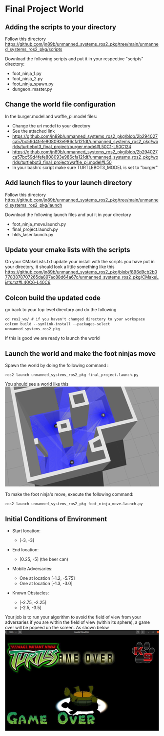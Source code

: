 # Final Project World 

## Adding the scripts to your directory 
Follow this directory https://github.com/jn89b/unmanned_systems_ros2_pkg/tree/main/unmanned_systems_ros2_pkg/scripts

Download the following scripts and put it in your respective "scripts" directory:
- foot_ninja_1.py
- foot_ninja_2.py
- foot_ninja_spawn.py
- dungeon_master.py

## Change the world file configuration 
In the burger.model and waffle_pi.model files:
- Change the uri model to your directory 
- See the attached link 
- https://github.com/jn89b/unmanned_systems_ros2_pkg/blob/2b294027ca57bc59d4fefe808093e986cfa121df/unmanned_systems_ros2_pkg/worlds/turtlebot3_final_project/burger.model#L50C1-L50C124
- https://github.com/jn89b/unmanned_systems_ros2_pkg/blob/2b294027ca57bc59d4fefe808093e986cfa121df/unmanned_systems_ros2_pkg/worlds/turtlebot3_final_project/waffle_pi.model#L50
- In your bashrc script make sure TURTLEBOT3_MODEL is set to "burger"


## Add launch files to your launch directory
Follow this directory https://github.com/jn89b/unmanned_systems_ros2_pkg/tree/main/unmanned_systems_ros2_pkg/launch

Download the following launch files and put it in your directory 
- foot_ninja_move.launch.py
- final_project.launch.py
- hlds_laser.launch.py


## Update your cmake lists with the scripts 
On your CMakeLists.txt update your install with the scripts you have put in your directory, it should look a little something like this https://github.com/jn89b/unmanned_systems_ros2_pkg/blob/f896d9cb2b07783878707265da897ac88d64a67c/unmanned_systems_ros2_pkg/CMakeLists.txt#L40C6-L40C6

## Colcon build the updated code
go back to your top level directory and do the following
```
cd ros2_ws/ # if you haven't changed directory to your workspace
colcon build --symlink-install --packages-select unmanned_systems_ros2_pkg 

```

If this is good we are ready to launch the world 

## Launch the world and make the foot ninjas move 
Spawn the world by doing the following command :
```
ros2 launch unmanned_systems_ros2_pkg final_project.launch.py  
```

You should see a world like this ![World](world_project.png)


To make the foot ninja's move, execute the following command:
```
ros2 launch unmanned_systems_ros2_pkg foot_ninja_move.launch.py 
```

## Initial Conditions of Environment 
- Start location:
  - [-3, -3]
- End location:
  - [0.25, -5] (the beer can)
- Mobile Adversaries:
  - One at location [-1.2, -5.75] 
  - One at location [-1.3, -3.0]

- Known Obstacles:
  - [-2.75, -2.25] 
  - [-2.5, -3.5]


Your job is to run your algorithm to avoid the field of view from your adversaries if you are within the field of view (within its sphere), a game over will be popeed un the screen. As shown below![Game_over](game_over.png)
